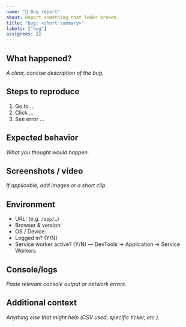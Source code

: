 ```yaml
---
name: "🐞 Bug report"
about: Report something that looks broken.
title: "bug: <short summary>"
labels: ["bug"]
assignees: []
---
```


## What happened?
_A clear, concise description of the bug._

## Steps to reproduce
1. Go to …
2. Click …
3. See error …

## Expected behavior
_What you thought would happen._

## Screenshots / video
_If applicable, add images or a short clip._

## Environment
- URL: (e.g. `/app/…`)
- Browser & version:
- OS / Device:
- Logged in? (Y/N)
- Service worker active? (Y/N) — DevTools → Application → Service Workers

## Console/logs
_Paste relevant console output or network errors._

## Additional context
_Anything else that might help (CSV used, specific ticker, etc.)._
